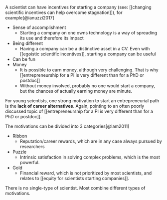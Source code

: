 A scientist can have incentives for starting a company (see: [[changing scientific incentives can help overcome stagnation]]), for example[@ianuzzi2017]

- Sense of accomplishment
    - Starting a company on one owns technology is a way of spreading its use and therefore its impact
- Being different
    - Having a company can be a distinctive asset in a CV. Even with [[egoistic scientific incentives]], starting a company can be useful
- Can be fun
- Money
    - It is possible to earn money, although very challenging. That is why [[entrepreneurship for a PI is very different than for a PhD or postdoc]]
    - Without money involved, probably no one would start a company, but the chances of actually earning money are minute.

For young scientists, one strong motivation to start an entrepreneurial path is the **lack of career alternatives**. Again, pointing to an often poorly discussed topic of [[entrepreneurship for a PI is very different than for a PhD or postdoc]]. 

The motivations can be divided into 3 categories[@lam2011]

- Ribbon
    - Reputation/career rewards, which are in any case always pursued by researchers
- Puzzle
    - Intrinsic satisfaction in solving complex problems, which is the most powerful.
- Gold
    - Financial reward, which is not prioritized by most scientists, and relates to [[equity for scientists starting companies]]. 

There is no single-type of scientist. Most combine different types of motivations. 

